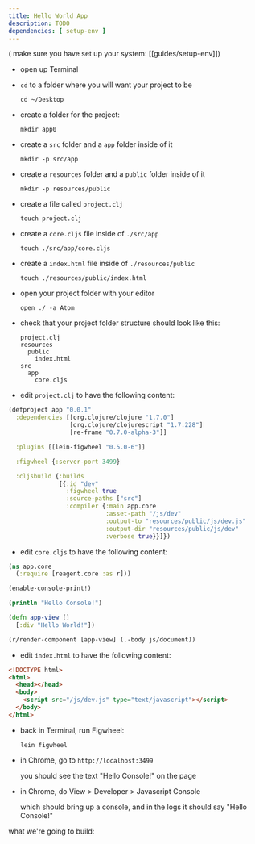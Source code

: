 ```yaml
---
title: Hello World App
description: TODO
dependencies: [ setup-env ]
---
```


( make sure you have set up your system: [[guides/setup-env]])

 - open up Terminal

 - `cd` to a folder where you will want your project to be

   `cd ~/Desktop`


 - create a folder for the project:

   `mkdir app0`

 - create a `src` folder and a `app` folder inside of it

   `mkdir -p src/app`

 - create a `resources` folder and a `public` folder inside of it

   `mkdir -p resources/public`

 - create a file called `project.clj`

   `touch project.clj`

 - create a `core.cljs` file inside of `./src/app`

   `touch ./src/app/core.cljs`

 - create a `index.html` file inside of `./resources/public`

   `touch ./resources/public/index.html`

 - open your project folder with your editor

   `open ./ -a Atom`

 - check that your project folder structure should look like this:

   ```
   project.clj
   resources
     public
       index.html
   src
     app
       core.cljs
   ```

 - edit `project.clj` to have the following content:

  ```clojure
  (defproject app "0.0.1"
    :dependencies [[org.clojure/clojure "1.7.0"]
                   [org.clojure/clojurescript "1.7.228"]
                   [re-frame "0.7.0-alpha-3"]]

    :plugins [[lein-figwheel "0.5.0-6"]]

    :figwheel {:server-port 3499}

    :cljsbuild {:builds
                [{:id "dev"
                  :figwheel true
                  :source-paths ["src"]
                  :compiler {:main app.core
                             :asset-path "/js/dev"
                             :output-to "resources/public/js/dev.js"
                             :output-dir "resources/public/js/dev"
                             :verbose true}}]})
  ```

 - edit `core.cljs` to have the following content:

  ```clojure
  (ns app.core
    (:require [reagent.core :as r]))

  (enable-console-print!)

  (println "Hello Console!")

  (defn app-view []
    [:div "Hello World!"])

  (r/render-component [app-view] (.-body js/document))
  ```

 - edit `index.html` to have the following content:

  ```html
  <!DOCTYPE html>
  <html>
    <head></head>
    <body>
      <script src="/js/dev.js" type="text/javascript"></script>
    </body>
  </html>
  ```

 - back in Terminal, run Figwheel:

   `lein figwheel`

 - in Chrome, go to `http://localhost:3499`

   you should see the text "Hello Console!" on the page

 - in Chrome, do View > Developer > Javascript Console

   which should bring up a console, and in the logs it should say "Hello Console!"


what we're going to build:



